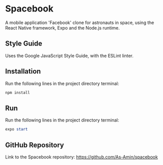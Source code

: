 <h1>Spacebook</h1>
A mobile application 'Facebook' clone for astronauts in space, using the React Native framework, Expo and the Node.js runtime.

## Style Guide
Uses the Google JavaScript Style Guide, with the ESLint linter.

## Installation
Run the following lines in the project directory terminal:
```powershell
npm install
```

## Run
Run the following lines in the project directory terminal:
```powershell
expo start
```

## GitHub Repository
Link to the Spacebook repository: https://github.com/As-Amin/spacebook
